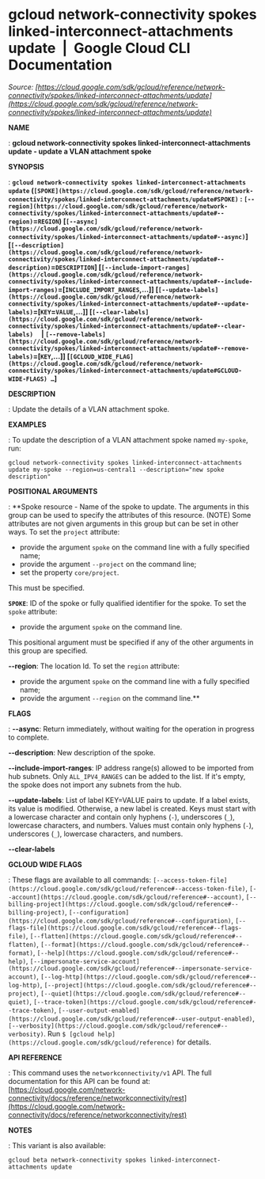 # gcloud network-connectivity spokes linked-interconnect-attachments update  |  Google Cloud CLI Documentation

*Source: [https://cloud.google.com/sdk/gcloud/reference/network-connectivity/spokes/linked-interconnect-attachments/update](https://cloud.google.com/sdk/gcloud/reference/network-connectivity/spokes/linked-interconnect-attachments/update)*

**NAME**

: **gcloud network-connectivity spokes linked-interconnect-attachments update - update a VLAN attachment spoke**

**SYNOPSIS**

: **`gcloud network-connectivity spokes linked-interconnect-attachments update` (`[SPOKE](https://cloud.google.com/sdk/gcloud/reference/network-connectivity/spokes/linked-interconnect-attachments/update#SPOKE)` : `[--region](https://cloud.google.com/sdk/gcloud/reference/network-connectivity/spokes/linked-interconnect-attachments/update#--region)`=`REGION`) [`[--async](https://cloud.google.com/sdk/gcloud/reference/network-connectivity/spokes/linked-interconnect-attachments/update#--async)`] [`[--description](https://cloud.google.com/sdk/gcloud/reference/network-connectivity/spokes/linked-interconnect-attachments/update#--description)`=`DESCRIPTION`] [`[--include-import-ranges](https://cloud.google.com/sdk/gcloud/reference/network-connectivity/spokes/linked-interconnect-attachments/update#--include-import-ranges)`=[`INCLUDE_IMPORT_RANGES`,…]] [`[--update-labels](https://cloud.google.com/sdk/gcloud/reference/network-connectivity/spokes/linked-interconnect-attachments/update#--update-labels)`=[`KEY`=`VALUE`,…]] [`[--clear-labels](https://cloud.google.com/sdk/gcloud/reference/network-connectivity/spokes/linked-interconnect-attachments/update#--clear-labels)`     | `[--remove-labels](https://cloud.google.com/sdk/gcloud/reference/network-connectivity/spokes/linked-interconnect-attachments/update#--remove-labels)`=[`KEY`,…]] [`[GCLOUD_WIDE_FLAG](https://cloud.google.com/sdk/gcloud/reference/network-connectivity/spokes/linked-interconnect-attachments/update#GCLOUD-WIDE-FLAGS) …`]**

**DESCRIPTION**

: Update the details of a VLAN attachment spoke.

**EXAMPLES**

: To update the description of a VLAN attachment spoke named
``my-spoke``, run:

```
gcloud network-connectivity spokes linked-interconnect-attachments update my-spoke --region=us-central1 --description="new spoke description"
```

**POSITIONAL ARGUMENTS**

: **Spoke resource - Name of the spoke to update. The arguments in this group can be
used to specify the attributes of this resource. (NOTE) Some attributes are not
given arguments in this group but can be set in other ways.
To set the `project` attribute:

- provide the argument `spoke` on the command line with a fully
specified name;
- provide the argument `--project` on the command line;
- set the property `core/project`.

This must be specified.

**`SPOKE`**:
ID of the spoke or fully qualified identifier for the spoke.
To set the `spoke` attribute:

- provide the argument `spoke` on the command line.

This positional argument must be specified if any of the other arguments in this
group are specified.

**--region**:
The location Id.
To set the `region` attribute:

- provide the argument `spoke` on the command line with a fully
specified name;
- provide the argument `--region` on the command line.**

**FLAGS**

: **--async**:
Return immediately, without waiting for the operation in progress to complete.

**--description**:
New description of the spoke.

**--include-import-ranges**:
IP address range(s) allowed to be imported from hub subnets. Only
``ALL_IPV4_RANGES`` can be added to the list. If it's empty, the spoke does not
import any subnets from the hub.

**--update-labels**:
List of label KEY=VALUE pairs to update. If a label exists, its value is
modified. Otherwise, a new label is created.
Keys must start with a lowercase character and contain only hyphens
(`-`), underscores (`_`), lowercase characters, and
numbers. Values must contain only hyphens (`-`), underscores
(`_`), lowercase characters, and numbers.

**--clear-labels**

**GCLOUD WIDE FLAGS**

: These flags are available to all commands: `[--access-token-file](https://cloud.google.com/sdk/gcloud/reference#--access-token-file)`,
`[--account](https://cloud.google.com/sdk/gcloud/reference#--account)`, `[--billing-project](https://cloud.google.com/sdk/gcloud/reference#--billing-project)`,
`[--configuration](https://cloud.google.com/sdk/gcloud/reference#--configuration)`,
`[--flags-file](https://cloud.google.com/sdk/gcloud/reference#--flags-file)`,
`[--flatten](https://cloud.google.com/sdk/gcloud/reference#--flatten)`, `[--format](https://cloud.google.com/sdk/gcloud/reference#--format)`, `[--help](https://cloud.google.com/sdk/gcloud/reference#--help)`, `[--impersonate-service-account](https://cloud.google.com/sdk/gcloud/reference#--impersonate-service-account)`,
`[--log-http](https://cloud.google.com/sdk/gcloud/reference#--log-http)`,
`[--project](https://cloud.google.com/sdk/gcloud/reference#--project)`, `[--quiet](https://cloud.google.com/sdk/gcloud/reference#--quiet)`, `[--trace-token](https://cloud.google.com/sdk/gcloud/reference#--trace-token)`, `[--user-output-enabled](https://cloud.google.com/sdk/gcloud/reference#--user-output-enabled)`,
`[--verbosity](https://cloud.google.com/sdk/gcloud/reference#--verbosity)`.
Run `$ [gcloud help](https://cloud.google.com/sdk/gcloud/reference)` for details.

**API REFERENCE**

: This command uses the `networkconnectivity/v1` API. The full
documentation for this API can be found at: [https://cloud.google.com/network-connectivity/docs/reference/networkconnectivity/rest](https://cloud.google.com/network-connectivity/docs/reference/networkconnectivity/rest)

**NOTES**

: This variant is also available:

```
gcloud beta network-connectivity spokes linked-interconnect-attachments update
```